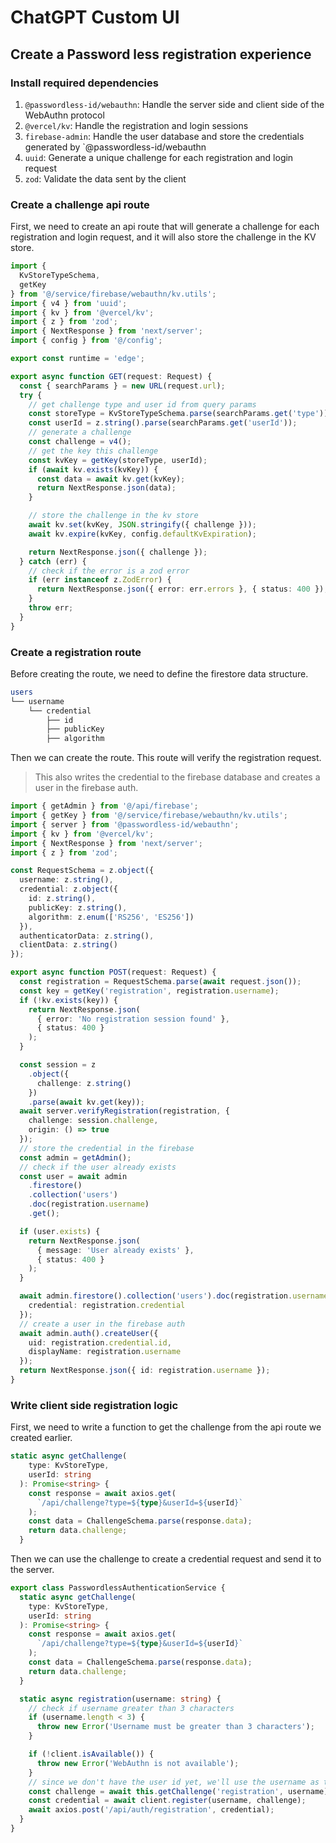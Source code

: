 # ChatGPT Custom UI

## Create a Password less registration experience

### Install required dependencies

1. `@passwordless-id/webauthn`: Handle the server side and client side of the WebAuthn protocol
2. `@vercel/kv`: Handle the registration and login sessions
3. `firebase-admin`: Handle the user database and store the credentials generated by `@passwordless-id/webauthn
4. `uuid`: Generate a unique challenge for each registration and login request
5. `zod`: Validate the data sent by the client

### Create a challenge api route

First, we need to create an api route that will generate a challenge for each registration and login request,
and it will also store the challenge in the KV store.

```ts
import {
  KvStoreTypeSchema,
  getKey
} from '@/service/firebase/webauthn/kv.utils';
import { v4 } from 'uuid';
import { kv } from '@vercel/kv';
import { z } from 'zod';
import { NextResponse } from 'next/server';
import { config } from '@/config';

export const runtime = 'edge';

export async function GET(request: Request) {
  const { searchParams } = new URL(request.url);
  try {
    // get challenge type and user id from query params
    const storeType = KvStoreTypeSchema.parse(searchParams.get('type'));
    const userId = z.string().parse(searchParams.get('userId'));
    // generate a challenge
    const challenge = v4();
    // get the key this challenge
    const kvKey = getKey(storeType, userId);
    if (await kv.exists(kvKey)) {
      const data = await kv.get(kvKey);
      return NextResponse.json(data);
    }

    // store the challenge in the kv store
    await kv.set(kvKey, JSON.stringify({ challenge }));
    await kv.expire(kvKey, config.defaultKvExpiration);

    return NextResponse.json({ challenge });
  } catch (err) {
    // check if the error is a zod error
    if (err instanceof z.ZodError) {
      return NextResponse.json({ error: err.errors }, { status: 400 });
    }
    throw err;
  }
}
```

### Create a registration route

Before creating the route, we need to define the firestore data structure.

```bash
users
└── username
    └── credential
        ├── id
        ├── publicKey
        ├── algorithm
```

Then we can create the route. This route will verify the registration request.

> This also writes the credential to the firebase database and creates a user in the firebase auth.

```ts
import { getAdmin } from '@/api/firebase';
import { getKey } from '@/service/firebase/webauthn/kv.utils';
import { server } from '@passwordless-id/webauthn';
import { kv } from '@vercel/kv';
import { NextResponse } from 'next/server';
import { z } from 'zod';

const RequestSchema = z.object({
  username: z.string(),
  credential: z.object({
    id: z.string(),
    publicKey: z.string(),
    algorithm: z.enum(['RS256', 'ES256'])
  }),
  authenticatorData: z.string(),
  clientData: z.string()
});

export async function POST(request: Request) {
  const registration = RequestSchema.parse(await request.json());
  const key = getKey('registration', registration.username);
  if (!kv.exists(key)) {
    return NextResponse.json(
      { error: 'No registration session found' },
      { status: 400 }
    );
  }

  const session = z
    .object({
      challenge: z.string()
    })
    .parse(await kv.get(key));
  await server.verifyRegistration(registration, {
    challenge: session.challenge,
    origin: () => true
  });
  // store the credential in the firebase
  const admin = getAdmin();
  // check if the user already exists
  const user = await admin
    .firestore()
    .collection('users')
    .doc(registration.username)
    .get();

  if (user.exists) {
    return NextResponse.json(
      { message: 'User already exists' },
      { status: 400 }
    );
  }

  await admin.firestore().collection('users').doc(registration.username).set({
    credential: registration.credential
  });
  // create a user in the firebase auth
  await admin.auth().createUser({
    uid: registration.credential.id,
    displayName: registration.username
  });
  return NextResponse.json({ id: registration.username });
}
```

### Write client side registration logic

First, we need to write a function to get the challenge from the api route we created earlier.

```ts
static async getChallenge(
    type: KvStoreType,
    userId: string
  ): Promise<string> {
    const response = await axios.get(
      `/api/challenge?type=${type}&userId=${userId}`
    );
    const data = ChallengeSchema.parse(response.data);
    return data.challenge;
  }
```

Then we can use the challenge to create a credential request and send it to the server.

```ts
export class PasswordlessAuthenticationService {
  static async getChallenge(
    type: KvStoreType,
    userId: string
  ): Promise<string> {
    const response = await axios.get(
      `/api/challenge?type=${type}&userId=${userId}`
    );
    const data = ChallengeSchema.parse(response.data);
    return data.challenge;
  }

  static async registration(username: string) {
    // check if username greater than 3 characters
    if (username.length < 3) {
      throw new Error('Username must be greater than 3 characters');
    }

    if (!client.isAvailable()) {
      throw new Error('WebAuthn is not available');
    }
    // since we don't have the user id yet, we'll use the username as the user id
    const challenge = await this.getChallenge('registration', username);
    const credential = await client.register(username, challenge);
    await axios.post('/api/auth/registration', credential);
  }
}
```
